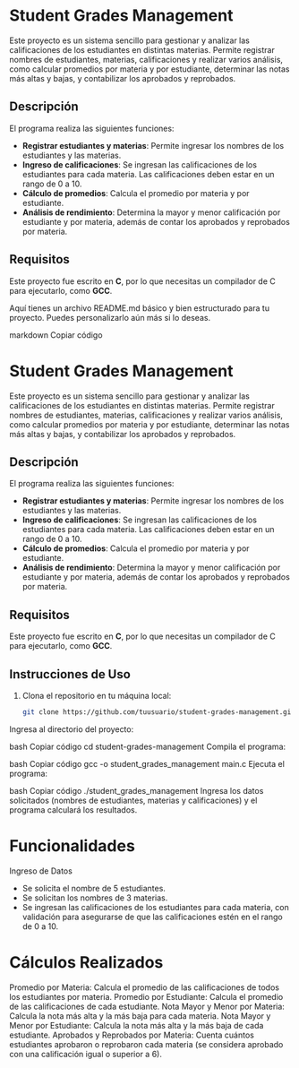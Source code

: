 # Student Grades Management

Este proyecto es un sistema sencillo para gestionar y analizar las calificaciones de los estudiantes en distintas materias. Permite registrar nombres de estudiantes, materias, calificaciones y realizar varios análisis, como calcular promedios por materia y por estudiante, determinar las notas más altas y bajas, y contabilizar los aprobados y reprobados.

## Descripción

El programa realiza las siguientes funciones:
- **Registrar estudiantes y materias**: Permite ingresar los nombres de los estudiantes y las materias.
- **Ingreso de calificaciones**: Se ingresan las calificaciones de los estudiantes para cada materia. Las calificaciones deben estar en un rango de 0 a 10.
- **Cálculo de promedios**: Calcula el promedio por materia y por estudiante.
- **Análisis de rendimiento**: Determina la mayor y menor calificación por estudiante y por materia, además de contar los aprobados y reprobados por materia.

## Requisitos

Este proyecto fue escrito en **C**, por lo que necesitas un compilador de C para ejecutarlo, como **GCC**.

Aquí tienes un archivo README.md básico y bien estructurado para tu proyecto. Puedes personalizarlo aún más si lo deseas.

markdown
Copiar código
# Student Grades Management

Este proyecto es un sistema sencillo para gestionar y analizar las calificaciones de los estudiantes en distintas materias. Permite registrar nombres de estudiantes, materias, calificaciones y realizar varios análisis, como calcular promedios por materia y por estudiante, determinar las notas más altas y bajas, y contabilizar los aprobados y reprobados.

## Descripción

El programa realiza las siguientes funciones:
- **Registrar estudiantes y materias**: Permite ingresar los nombres de los estudiantes y las materias.
- **Ingreso de calificaciones**: Se ingresan las calificaciones de los estudiantes para cada materia. Las calificaciones deben estar en un rango de 0 a 10.
- **Cálculo de promedios**: Calcula el promedio por materia y por estudiante.
- **Análisis de rendimiento**: Determina la mayor y menor calificación por estudiante y por materia, además de contar los aprobados y reprobados por materia.

## Requisitos

Este proyecto fue escrito en **C**, por lo que necesitas un compilador de C para ejecutarlo, como **GCC**.

## Instrucciones de Uso

1. Clona el repositorio en tu máquina local:

   ```bash
   git clone https://github.com/tuusuario/student-grades-management.git
Ingresa al directorio del proyecto:

bash
Copiar código
cd student-grades-management
Compila el programa:

bash
Copiar código
gcc -o student_grades_management main.c
Ejecuta el programa:

bash
Copiar código
./student_grades_management
Ingresa los datos solicitados (nombres de estudiantes, materias y calificaciones) y el programa calculará los resultados.

# Funcionalidades
Ingreso de Datos
- Se solicita el nombre de 5 estudiantes.
- Se solicitan los nombres de 3 materias.
- Se ingresan las calificaciones de los estudiantes para cada materia, con validación para asegurarse de que las calificaciones estén en el rango de 0 a 10.
# Cálculos Realizados
Promedio por Materia: Calcula el promedio de las calificaciones de todos los estudiantes por materia.
Promedio por Estudiante: Calcula el promedio de las calificaciones de cada estudiante.
Nota Mayor y Menor por Materia: Calcula la nota más alta y la más baja para cada materia.
Nota Mayor y Menor por Estudiante: Calcula la nota más alta y la más baja de cada estudiante.
Aprobados y Reprobados por Materia: Cuenta cuántos estudiantes aprobaron o reprobaron cada materia (se considera aprobado con una calificación igual o superior a 6).
